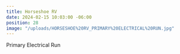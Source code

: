 ```yaml
---
title: Horseshoe RV
date: 2024-02-15 10:03:00 -06:00
position: 28
image: "/uploads/HORSESHOE%20RV_PRIMARY%20ELECTRICAL%20RUN.jpg"
---
```


Primary Electrical Run 